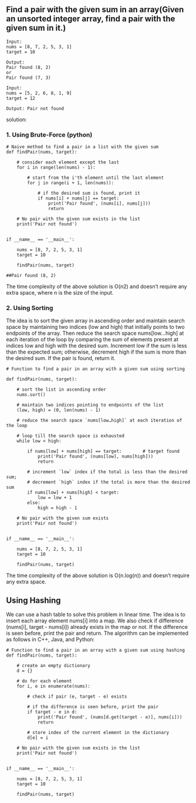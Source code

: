 ##  Find a pair with the given sum in an array(Given an unsorted integer array, find a pair with the given sum in it.)

```
Input: 
nums = [8, 7, 2, 5, 3, 1]
target = 10 

Output: 
Pair found (8, 2)
or
Pair found (7, 3)  

Input: 
nums = [5, 2, 6, 8, 1, 9]
target = 12 

Output: Pair not found

```

solution:
### 1. Using Brute-Force (python)
```
# Naive method to find a pair in a list with the given sum
def findPair(nums, target):
 
    # consider each element except the last
    for i in range(len(nums) - 1):
 
        # start from the i'th element until the last element
        for j in range(i + 1, len(nums)):
 
            # if the desired sum is found, print it
            if nums[i] + nums[j] == target:
                print('Pair found', (nums[i], nums[j]))
                return
 
    # No pair with the given sum exists in the list
    print('Pair not found')
 
 
if __name__ == '__main__':
 
    nums = [8, 7, 2, 5, 3, 1]
    target = 10
 
    findPair(nums, target)

##Pair found (8, 2)
```
The time complexity of the above solution is O(n2) and doesn’t require any extra space, where n is the size of the input.
### 2. Using Sorting
The idea is to sort the given array in ascending order and maintain search space by maintaining two indices (low and high) that initially points to two endpoints of the array. Then reduce the search space nums[low…high] at each iteration of the loop by comparing the sum of elements present at indices low and high with the desired sum. Increment low if the sum is less than the expected sum; otherwise, decrement high if the sum is more than the desired sum. If the pair is found, return it.
```
# Function to find a pair in an array with a given sum using sorting

def findPair(nums, target):
 
    # sort the list in ascending order
    nums.sort()
 
    # maintain two indices pointing to endpoints of the list
    (low, high) = (0, len(nums) - 1)
 
    # reduce the search space `nums[low…high]` at each iteration of the loop
 
    # loop till the search space is exhausted
    while low < high:
 
        if nums[low] + nums[high] == target:        # target found
            print('Pair found', (nums[low], nums[high]))
            return
 
        # increment `low` index if the total is less than the desired sum;
        # decrement `high` index if the total is more than the desired sum
        if nums[low] + nums[high] < target:
            low = low + 1
        else:
            high = high - 1
 
    # No pair with the given sum exists
    print('Pair not found')
 
 
if __name__ == '__main__':
 
    nums = [8, 7, 2, 5, 3, 1]
    target = 10
 
    findPair(nums, target)
```

The time complexity of the above solution is O(n.log(n)) and doesn’t require any extra space.
## Using Hashing
We can use a hash table to solve this problem in linear time. The idea is to insert each array element nums[i] into a map. We also check if difference (nums[i], target - nums[i]) already exists in the map or not. If the difference is seen before, print the pair and return. The algorithm can be implemented as follows in C++, Java, and Python:
```
# Function to find a pair in an array with a given sum using hashing
def findPair(nums, target):
 
    # create an empty dictionary
    d = {}
 
    # do for each element
    for i, e in enumerate(nums):
 
        # check if pair (e, target - e) exists
 
        # if the difference is seen before, print the pair
        if target - e in d:
            print('Pair found', (nums[d.get(target - e)], nums[i]))
            return
 
        # store index of the current element in the dictionary
        d[e] = i
 
    # No pair with the given sum exists in the list
    print('Pair not found')
 
 
if __name__ == '__main__':
 
    nums = [8, 7, 2, 5, 3, 1]
    target = 10
 
    findPair(nums, target)
```